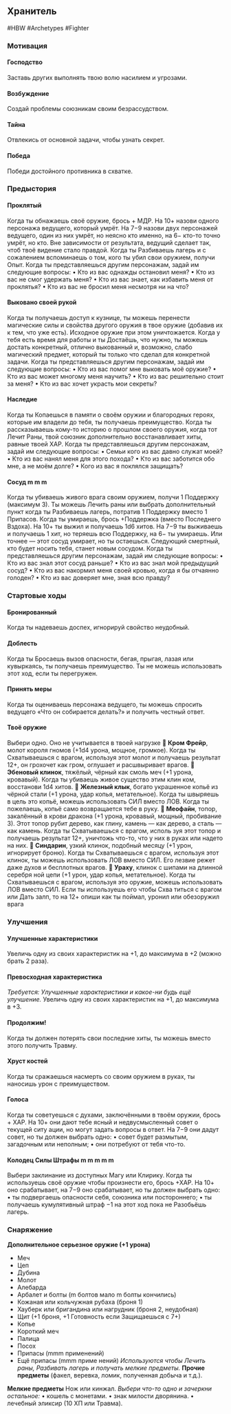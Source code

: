 ## **Хранитель**

#HBW #Archetypes #Fighter 
### **Мотивация**

#### **Господство** 
Заставь других выполнять твою волю насилием и угрозами. 

#### **Возбуждение**
Создай проблемы союзникам своим безрассудством. 

#### **Тайна** 
Отвлекись от основной задачи, чтобы узнать секрет. 

#### **Победа**
Победи достойного противника в схватке.

### **Предыстория**

#### **Проклятый** 
Когда ты обнажаешь своё оружие, брось + МДР. На 10+ назови одного персонажа ведущего, который умрёт. На 7−9 назови двух персонажей ведущего, один из них умрёт, но неясно кто именно, на 6− кто-то точно умрёт, но кто. Вне зависимости от результата, ведущий сделает так, чтоб твоё видение стало правдой. 
Когда ты Разбиваешь лагерь и с сожалением вспоминаешь о том, кого ты убил свои оружием, получи Опыт. 
Когда ты представляешься другим персонажам, задай им следующие вопросы: 
• Кто из вас однажды остановил меня? 
• Кто из вас не смог удержать меня? 
• Кто из вас знает, как избавить меня от проклятья? 
• Кто из вас не бросил меня несмотря ни на что?

#### **Выковано своей рукой** 
Когда ты получаешь доступ к кузнице, ты можешь перенести магические силы и свойства другого оружия в твое оружие (добавив их к тем, что уже есть). Исходное оружие при этом уничтожается. 
Когда у тебя есть время для работы и ты Достаёшь, что нужно, ты можешь достать конкретный, отлично выкованный и, возможно, слабо магический предмет, который ты только что сделал для конкретной задачи. 
Когда ты представляешься другим персонажам, задай им следующие вопросы: 
• Кто из вас помог мне выковать моё оружие? 
• Кто из вас может многому меня научить? 
• Кто из вас решительно стоит за меня? 
• Кто из вас хочет украсть мои секреты?

#### **Наследие** 
Когда ты Копаешься в памяти о своём оружии и благородных героях, которые им владели до тебя, ты получаешь преимущество. 
Когда ты рассказываешь кому-то историю о прошлом своего оружия, когда тот Лечит Раны, твой союзник дополнительно восстанавливает хиты, равные твоей ХАР. 
Когда ты представляешься другим персонажам, задай им следующие вопросы: 
• Семьи кого из вас давно служат моей? 
• Кто из вас нанял меня для этого похода? 
• Кто из вас заботится обо мне, а не моём долге? 
• Кого из вас я поклялся защищать?

#### **Сосуд** m m m 
Когда ты убиваешь живого врага своим оружием, получи 1 Поддержку (максимум 3). Ты можешь Лечить раны или выбрать дополнительный пункт когда ты Разбиваешь лагерь, потратив 1 Поддержку вместо 1 Припасов. 
Когда ты умираешь, брось +Поддержка (вместо Последнего Вздоха). На 10+ ты выжил и получаешь 1d6 хитов. На 7−9 ты выживаешь и получаешь 1 хит, но теряешь всю Поддержку, на 6− ты умираешь. Или точнее — этот сосуд умирает, но ты остаешься. Следующий смертный, кто будет носить тебя, станет новым сосудом. 
Когда ты представляешься другим персонажам, задай им следующие вопросы: 
• Кто из вас знал этот сосуд раньше? 
• Кто из вас знал мой предыдущий сосуд? 
• Кто из вас накормил меня своей кровью, когда я бы отчаянно голоден? 
• Кто из вас доверяет мне, зная всю правду?

### **Стартовые ходы**

#### **Бронированный** 
Когда ты надеваешь доспех, игнорируй свойство неудобный. 

#### **Доблесть** 
Когда ты Бросаешь вызов опасности, бегая, прыгая, лазая или кувыркаясь, ты получаешь преимущество. Ты не можешь использовать этот ход, если ты перегружен. 

#### **Принять меры** 
Когда ты оцениваешь персонажа ведущего, ты можешь спросить ведущего «Что он собирается делать?» и получить честный ответ.

#### **Твоё оружие** 
Выбери одно. Оно не учитывается в твоей нагрузке 
 **Кром Фрейр**, молот короля гномов (+1d4 урона, мощное, громкое). Когда ты Схватываешься с врагом, используя этот молот и получаешь результат 12+, он грохочет как гром, оглушает и расшвыривает врагов. 
 **Эбеновый клинок**, тяжёлый, чёрный как смоль меч (+1 урона, кровавый). Когда ты убиваешь живое существо этим клин ком, восстанови 1d4 хитов. 
 **Железный клык**, богато украшенное копьё из чёрной стали (+1 урона, удар копья, метательное). Когда ты швыряешь в цель это копьё, можешь использовать СИЛ вместо ЛОВ. Когда ты пожелаешь, копьё само возвращается тебе в руку. 
 **Меофайн**, топор, закалённый в крови дракона (+1 урона, кровавый, мощный, пробивание 3). Этот топор рубит дерево, как глину, камень — как дерево, а сталь — как камень. Когда ты Схватываешься с врагом, исполь зуя этот топор и получаешь результат 12+, уничтожь что-то, что у них в руках или надето на них. 
 **Синдарин**, узкий клинок, подобный месяцу (+1 урон, игнорирует броню). Когда ты Схватываешься с врагом, используя этот клинок, ты можешь использовать ЛОВ вместо СИЛ. Его лезвие режет даже духов и бесплотных врагов. 
 **Ураху**, клинок с шипами на длинной серебря ной цепи (+1 урон, удар копья, метательное). Когда ты Схватываешься с врагом, используя это оружие, можешь использовать ЛОВ вместо СИЛ. Если ты используешь его чтобы Схва титься с врагом или Дать залп, то на 12+ опиши как ты поймал, уронил или обезоружил врага

### **Улучшения**

#### **Улучшенные характеристики** 
Увеличь одну из своих характеристик на +1, до максимума в +2 (можно брать 2 раза).

#### **Превосходная характеристика** 
*Требуется: Улучшенные характеристики и какое-ни будь ещё улучшение.* 
Увеличь одну из своих характеристик на +1, до максимума в +3.

#### **Продолжим!** 
Когда ты должен потерять свои последние хиты, ты можешь вместо этого получить Травму. 

#### **Хруст костей** 
Когда ты сражаешься насмерть со своим оружием в руках, ты наносишь урон с преимуществом.

#### **Голоса** 
Когда ты советуешься с духами, заключёнными в твоём оружии, брось + ХАР. На 10+ они дают тебе ясный и недвусмысленный совет о текущей ситу ации, но могут задать вопросы в ответ. На 7−9 они дадут совет, но ты должен выбрать одно: 
• совет будет размытым, загадочным или неполным; 
• они потребуют от тебя что-то.

#### **Колодец Силы** Штрафы m m m m m 
Выбери заклинание из доступных Магу или Клирику. 
Когда ты используешь своё оружие чтобы произнести его, брось +ХАР. На 10+ оно срабатывает, на 7−9 оно срабатывает, но ты должен выбрать одно: 
• ты подвергаешь опасности себя, союзника или постороннего; 
• ты получаешь кумулятивный штраф −1 на этот ход пока не Разобьёшь лагерь.

### **Снаряжение**

**Дополнительное серьезное оружие (+1 урона)** 
- Меч 
- Цеп 
- Дубина 
- Молот 
- Алебарда 
- Арбалет и болты (m болтов мало m болты кончились) 
- Кожаная или кольчужная рубаха (броня 1) 
- Хауберк или бригандина или нагрудник (броня 2, неудобная) 
- Щит (+1 броня, +1 Готовность если Защищаешься с 7+) 
- Копье 
- Короткий меч 
- Палица 
- Посох
- Припасы (mmm применений) 
- Ещё припасы (mmm приме нений)
*Используются чтобы Лечить раны, Разбивать лагерь и получать мелкие предметы.*
**Прочие предметы** (факел, веревка, ломик, полученная добыча и т.д.).

**Мелкие предметы**
Нож или кинжал. 
*Выбери что-то одно и зачеркни остальное:* 
• кошель с монетами. 
• знак милости дворянина. 
• лечебный эликсир (10 ХП или Травма).